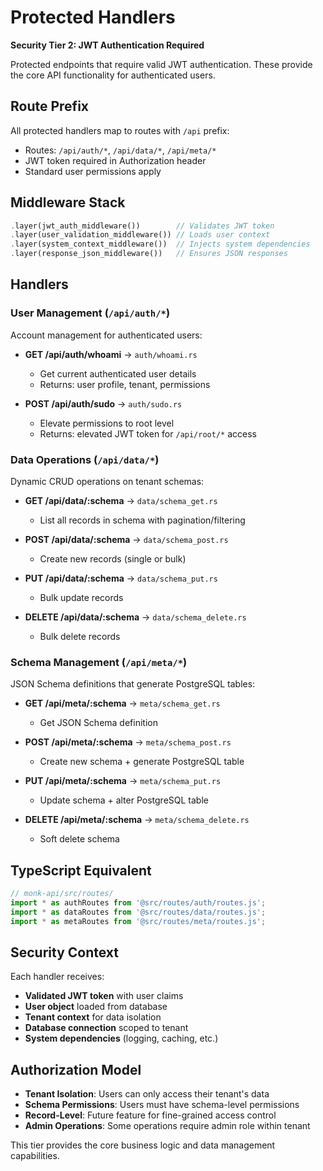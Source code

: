 # Protected Handlers  

**Security Tier 2: JWT Authentication Required**

Protected endpoints that require valid JWT authentication. These provide the core API functionality for authenticated users.

## Route Prefix
All protected handlers map to routes with `/api` prefix:
- Routes: `/api/auth/*`, `/api/data/*`, `/api/meta/*`
- JWT token required in Authorization header
- Standard user permissions apply

## Middleware Stack
```rust
.layer(jwt_auth_middleware())        // Validates JWT token
.layer(user_validation_middleware()) // Loads user context  
.layer(system_context_middleware())  // Injects system dependencies
.layer(response_json_middleware())   // Ensures JSON responses
```

## Handlers

### User Management (`/api/auth/*`)
Account management for authenticated users:

- **GET /api/auth/whoami** → `auth/whoami.rs`
  - Get current authenticated user details
  - Returns: user profile, tenant, permissions

- **POST /api/auth/sudo** → `auth/sudo.rs`
  - Elevate permissions to root level
  - Returns: elevated JWT token for `/api/root/*` access

### Data Operations (`/api/data/*`)
Dynamic CRUD operations on tenant schemas:

- **GET /api/data/:schema** → `data/schema_get.rs`
  - List all records in schema with pagination/filtering
  
- **POST /api/data/:schema** → `data/schema_post.rs`  
  - Create new records (single or bulk)
  
- **PUT /api/data/:schema** → `data/schema_put.rs`
  - Bulk update records
  
- **DELETE /api/data/:schema** → `data/schema_delete.rs`
  - Bulk delete records

### Schema Management (`/api/meta/*`)  
JSON Schema definitions that generate PostgreSQL tables:

- **GET /api/meta/:schema** → `meta/schema_get.rs`
  - Get JSON Schema definition
  
- **POST /api/meta/:schema** → `meta/schema_post.rs`
  - Create new schema + generate PostgreSQL table
  
- **PUT /api/meta/:schema** → `meta/schema_put.rs`
  - Update schema + alter PostgreSQL table
  
- **DELETE /api/meta/:schema** → `meta/schema_delete.rs`
  - Soft delete schema

## TypeScript Equivalent
```typescript
// monk-api/src/routes/
import * as authRoutes from '@src/routes/auth/routes.js';
import * as dataRoutes from '@src/routes/data/routes.js';  
import * as metaRoutes from '@src/routes/meta/routes.js';
```

## Security Context

Each handler receives:
- **Validated JWT token** with user claims
- **User object** loaded from database  
- **Tenant context** for data isolation
- **Database connection** scoped to tenant
- **System dependencies** (logging, caching, etc.)

## Authorization Model

- **Tenant Isolation**: Users can only access their tenant's data
- **Schema Permissions**: Users must have schema-level permissions  
- **Record-Level**: Future feature for fine-grained access control
- **Admin Operations**: Some operations require admin role within tenant

This tier provides the core business logic and data management capabilities.